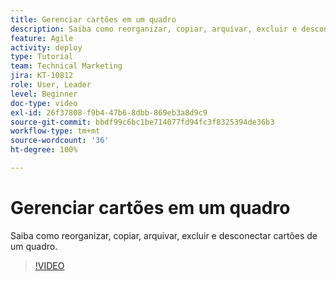 ```yaml
---
title: Gerenciar cartões em um quadro
description: Saiba como reorganizar, copiar, arquivar, excluir e desconectar cartões de um quadro.
feature: Agile
activity: deploy
type: Tutorial
team: Technical Marketing
jira: KT-10812
role: User, Leader
level: Beginner
doc-type: video
exl-id: 26f37808-f9b4-47b6-8dbb-869eb3a8d9c9
source-git-commit: bbdf99c6bc1be714077fd94fc3f8325394de36b3
workflow-type: tm+mt
source-wordcount: '36'
ht-degree: 100%

---
```


# Gerenciar cartões em um quadro

Saiba como reorganizar, copiar, arquivar, excluir e desconectar cartões de um quadro.

>[!VIDEO](https://video.tv.adobe.com/v/346810/?quality=12&learn=on&enablevpops=1)
